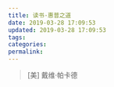 ```yaml
---
title: 读书·惠普之道
date: 2019-03-28 17:09:53
updated: 2019-03-28 17:09:53
tags:
categories:
permalink:
---
```


> [美] 戴维·帕卡德